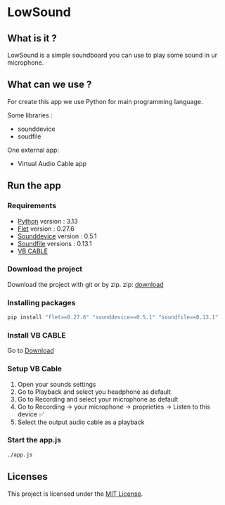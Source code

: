# LowSound

## What is it ?

LowSound is a simple soundboard you can use to play some sound in ur microphone.

## What can we use ?

For create this app we use Python for main programming language.

Some libraries :

-   sounddevice
-   soudfile

One external app:

-   Virtual Audio Cable app

## Run the app

### Requirements

-   [Python](https://www.python.org/downloads/) version : 3.13
-   [Flet](https://flet.dev/) version : 0.27.6
-   [Sounddevice](https://pypi.org/project/sounddevice/) version : 0.5.1
-   [Soundfile](https://pypi.org/project/soundfile/) versions : 0.13.1
-   [VB CABLE](https://vb-audio.com/Cable/)

### Download the project
Download the project with git or by zip.
zip: [download](https://github.com/Thibault343/LowSound/archive/refs/heads/main.zip)
### Installing packages

```python
pip install "flet==0.27.6" "sounddevice==0.5.1" "soundfile==0.13.1"
```

### Install VB CABLE

Go to [Download](https://vb-audio.com/Cable/)

### Setup VB Cable

1. Open your sounds settings
2. Go to Playback and select you headphone as default
3. Go to Recording and select your microphone as default
4. Go to Recording -> your microphone -> proprieties -> Listen to this device ✅
5. Select the output audio cable as a playback

### Start the app.js

```bash
./app.js
```

## Licenses

This project is licensed under the [MIT License](LICENSE).
